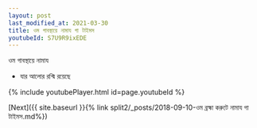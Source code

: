 ```yaml
---
layout: post
last_modified_at: 2021-03-30
title: ওম গাবস্থায়ে নামায গা টাইমস
youtubeId: S7U9R9ixEDE
---
```

 
 
 ওম গাবস্থায়ে নামায  
 
 -  যার আলোর রশ্মি রয়েছে 
 
  
 
  
 
 
 
 
 
 


{% include youtubePlayer.html id=page.youtubeId %}
 
[Next]({{ site.baseurl }}{% link  split2/_posts/2018-09-10-ওম ব্রহ্মা করুটে নামায গা টাইমস.md%})
 
